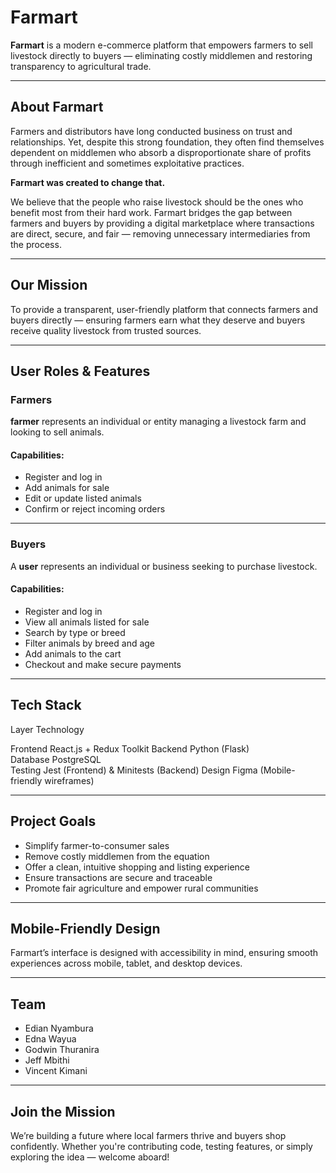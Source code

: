  # Farmart

**Farmart** is a modern e-commerce platform that empowers farmers to sell livestock directly to buyers — eliminating costly middlemen and restoring transparency to agricultural trade.

---

## About Farmart

Farmers and distributors have long conducted business on trust and relationships. Yet, despite this strong foundation, they often find themselves dependent on middlemen who absorb a disproportionate share of profits through inefficient and sometimes exploitative practices.

**Farmart was created to change that.**

We believe that the people who raise livestock should be the ones who benefit most from their hard work. Farmart bridges the gap between farmers and buyers by providing a digital marketplace where transactions are direct, secure, and fair — removing unnecessary intermediaries from the process.

---

## Our Mission

To provide a transparent, user-friendly platform that connects farmers and buyers directly — ensuring farmers earn what they deserve and buyers receive quality livestock from trusted sources.

---

##  User Roles & Features

### Farmers

**farmer** represents an individual or entity managing a livestock farm and looking to sell animals.

#### Capabilities:
-  Register and log in
-  Add animals for sale
-  Edit or update listed animals
- Confirm or  reject incoming orders

---

###  Buyers

A **user** represents an individual or business seeking to purchase livestock.

#### Capabilities:
-  Register and log in
-  View all animals listed for sale
-  Search by type or breed
-  Filter animals by breed and age
-  Add animals to the cart
-  Checkout and make secure payments

---

##  Tech Stack

Layer        Technology               

Frontend    React.js + Redux Toolkit 
Backend     Python (Flask)           
Database    PostgreSQL               
Testing     Jest (Frontend) & Minitests (Backend) 
Design      Figma (Mobile-friendly wireframes) 

---

##  Project Goals

-  Simplify farmer-to-consumer sales
- Remove costly middlemen from the equation
-  Offer a clean, intuitive shopping and listing experience
-  Ensure transactions are secure and traceable
-  Promote fair agriculture and empower rural communities

---

##  Mobile-Friendly Design

Farmart’s interface is designed with accessibility in mind, ensuring smooth experiences across mobile, tablet, and desktop devices.

---

##  Team

- Edian Nyambura
- Edna Wayua  
- Godwin Thuranira  
- Jeff Mbithi  
- Vincent Kimani

---

##  Join the Mission

We’re building a future where local farmers thrive and buyers shop confidently. Whether you're contributing code, testing features, or simply exploring the idea — welcome aboard!
